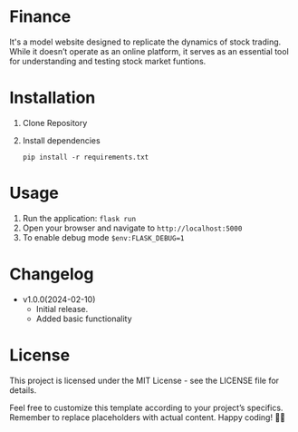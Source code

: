 # Finance
It's a model website designed to replicate the dynamics of stock trading. While it doesn’t operate as an online platform, it serves as an essential tool for understanding and testing stock market funtions.

# Installation
1. Clone Repository
2. Install dependencies

   ``pip install -r requirements.txt``

# Usage
1. Run the application: ``flask run``
2. Open your browser and navigate to ``http://localhost:5000``
3. To enable debug mode ``$env:FLASK_DEBUG=1``

# Changelog
- v1.0.0(2024-02-10)
    * Initial release.
    * Added basic functionality

# License
This project is licensed under the MIT License - see the LICENSE file for details.

Feel free to customize this template according to your project’s specifics. Remember to replace placeholders with actual content. Happy coding! 🚀📝
